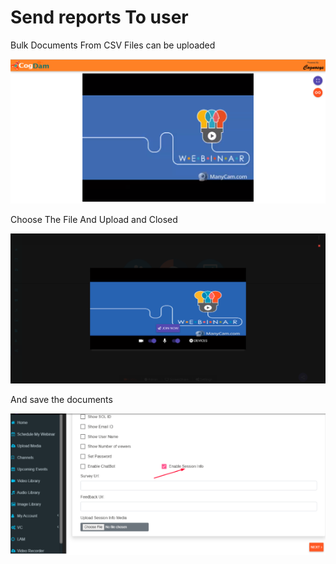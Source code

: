 # Send reports To user

Bulk Documents From CSV Files can be uploaded

![](../.gitbook/assets/image%20%28148%29.png)

Choose The File And Upload and Closed

![](../.gitbook/assets/image%20%28273%29.png)

And save the documents

![](../.gitbook/assets/image%20%28276%29.png)

